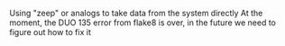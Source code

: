 Using "zeep" or analogs to take data from the system directly
At the moment, the DUO 135 error from flake8 is over, in the future we need to figure out how to fix it
